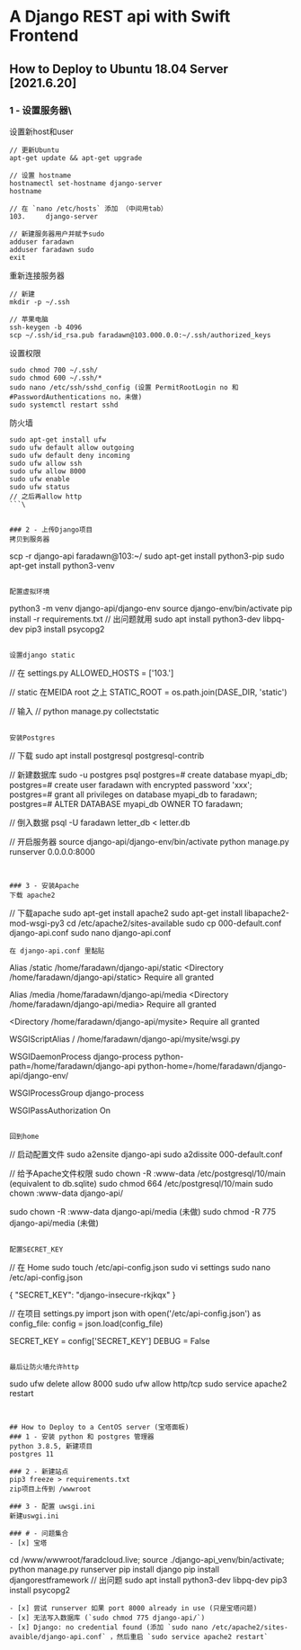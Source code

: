 # A Django REST api with Swift Frontend

## How to Deploy to Ubuntu 18.04 Server [2021.6.20]

### 1 - 设置服务器\
设置新host和user
```
// 更新Ubuntu
apt-get update && apt-get upgrade 

// 设置 hostname
hostnamectl set-hostname django-server
hostname 

// 在 `nano /etc/hosts` 添加 （中间用tab）
103.     django-server 

// 新建服务器用户并赋予sudo
adduser faradawn
adduser faradawn sudo
exit
```

重新连接服务器
```
// 新建
mkdir -p ~/.ssh 

// 苹果电脑
ssh-keygen -b 4096
scp ~/.ssh/id_rsa.pub faradawn@103.000.0.0:~/.ssh/authorized_keys
```

设置权限
```
sudo chmod 700 ~/.ssh/
sudo chmod 600 ~/.ssh/*
sudo nano /etc/ssh/sshd_config (设置 PermitRootLogin no 和 #PasswordAuthentications no，未做)
sudo systemctl restart sshd
```

防火墙
```
sudo apt-get install ufw
sudo ufw default allow outgoing
sudo ufw default deny incoming
sudo ufw allow ssh
sudo ufw allow 8000
sudo ufw enable
sudo ufw status
// 之后再allow http
```\


### 2 - 上传Django项目
拷贝到服务器
```
scp -r django-api faradawn@103:~/
sudo apt-get install python3-pip
sudo apt-get install python3-venv
```

配置虚拟环境
```
python3 -m venv django-api/django-env
source django-env/bin/activate
pip install -r requirements.txt
// 出问题就用
sudo apt install python3-dev libpq-dev
pip3 install psycopg2
```

设置django static
```
// 在 settings.py
ALLOWED_HOSTS = ['103.']

// static 在MEIDA root 之上
STATIC_ROOT = os.path.join(DASE_DIR, 'static')

// 输入
// python manage.py collectstatic
```

安装Postgres
```
// 下载
sudo apt install postgresql postgresql-contrib

// 新建数据库
sudo -u postgres psql
postgres=# create database myapi_db;
postgres=# create user faradawn with encrypted password 'xxx';
postgres=# grant all privileges on database myapi_db to faradawn;
postgres=# ALTER DATABASE myapi_db OWNER TO faradawn;

// 倒入数据
psql -U faradawn letter_db < letter.db

// 开启服务器
source django-api/django-env/bin/activate
python manage.py runserver 0.0.0.0:8000
```


### 3 - 安装Apache
下载 apache2
```
// 下载apache
sudo apt-get install apache2
sudo apt-get install libapache2-mod-wsgi-py3
cd /etc/apache2/sites-available
sudo cp 000-default.conf django-api.conf
sudo nano django-api.conf
```
在 django-api.conf 里黏贴
```
Alias /static /home/faradawn/django-api/static
<Directory /home/faradawn/django-api/static>
    Require all granted
</Directory>

Alias /media /home/faradawn/django-api/media
<Directory /home/faradawn/django-api/media>
    Require all granted
</Directory>

<Directory /home/faradawn/django-api/mysite>
    <Files wsgi.py>
        Require all granted
    </Files>
</Directory>

WSGIScriptAlias / /home/faradawn/django-api/mysite/wsgi.py

WSGIDaemonProcess django-process python-path=/home/faradawn/django-api python-home=/home/faradawn/django-api/django-env/

WSGIProcessGroup django-process

WSGIPassAuthorization On
```

回到home
```
// 启动配置文件
sudo a2ensite django-api 
sudo a2dissite 000-default.conf

// 给予Apache文件权限
sudo chown -R :www-data /etc/postgresql/10/main (equivalent to db.sqlite)
sudo chmod 664 /etc/postgresql/10/main
sudo chown :www-data django-api/

sudo chown -R :www-data django-api/media (未做)
sudo chmod -R 775 django-api/media (未做)
```

配置SECRET_KEY
```
// 在 Home
sudo touch /etc/api-config.json
sudo vi settings
sudo nano /etc/api-config.json

{
        "SECRET_KEY": "django-insecure-rkjkqx"
}

// 在项目 settings.py
import json
with open('/etc/api-config.json') as config_file:
    config = json.load(config_file)

SECRET_KEY = config['SECRET_KEY']
DEBUG = False
```

最后让防火墙允许http
```
sudo ufw delete allow 8000
sudo ufw allow http/tcp
sudo service apache2 restart
```


## How to Deploy to a CentOS server (宝塔面板)
### 1 - 安装 python 和 postgres 管理器
python 3.8.5, 新建项目
postgres 11

### 2 - 新建站点
pip3 freeze > requirements.txt
zip项目上传到 /wwwroot

### 3 - 配置 uwsgi.ini
新建uswgi.ini

### # - 问题集合
- [x] 宝塔
```
cd /www/wwwroot/faradcloud.live; source ./django-api_venv/bin/activate; python manage.py runserver
pip install django
pip install djangorestframework
// 出问题
sudo apt install python3-dev libpq-dev
pip3 install psycopg2

```
- [x] 尝试 runserver 如果 port 8000 already in use (只是宝塔问题)
- [x] 无法写入数据库 (`sudo chmod 775 django-api/`)
- [x] Django: no credential found (添加 `sudo nano /etc/apache2/sites-avaible/django-api.conf` ，然后重启 `sudo service apache2 restart`


